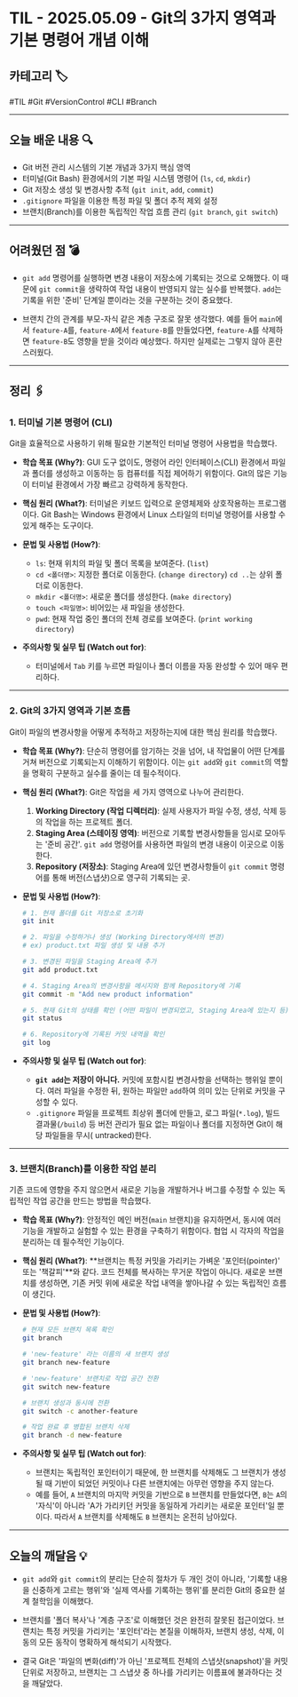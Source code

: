 # TIL - 2025.05.09 - Git의 3가지 영역과 기본 명령어 개념 이해

## 카테고리 🏷️

#TIL #Git #VersionControl #CLI #Branch

---

## 오늘 배운 내용 🔍

- Git 버전 관리 시스템의 기본 개념과 3가지 핵심 영역
- 터미널(Git Bash) 환경에서의 기본 파일 시스템 명령어 (`ls`, `cd`, `mkdir`)
- Git 저장소 생성 및 변경사항 추적 (`git init`, `add`, `commit`)
- `.gitignore` 파일을 이용한 특정 파일 및 폴더 추적 제외 설정
- 브랜치(Branch)를 이용한 독립적인 작업 흐름 관리 (`git branch`, `git switch`)

---

## 어려웠던 점 💣

* `git add` 명령어를 실행하면 변경 내용이 저장소에 기록되는 것으로 오해했다. 이 때문에 `git commit`을 생략하여 작업 내용이 반영되지 않는 실수를 반복했다. `add`는 기록을 위한 '준비'
  단계일 뿐이라는 것을 구분하는 것이 중요했다.

* 브랜치 간의 관계를 부모-자식 같은 계층 구조로 잘못 생각했다. 예를 들어 `main`에서 `feature-A`를, `feature-A`에서 `feature-B`를 만들었다면, `feature-A`를 삭제하면
  `feature-B`도 영향을 받을 것이라 예상했다. 하지만 실제로는 그렇지 않아 혼란스러웠다.

---

## 정리 🖇️

### 1. 터미널 기본 명령어 (CLI)

Git을 효율적으로 사용하기 위해 필요한 기본적인 터미널 명령어 사용법을 학습했다.

* **학습 목표 (Why?)**:
  GUI 도구 없이도, 명령어 라인 인터페이스(CLI) 환경에서 파일과 폴더를 생성하고 이동하는 등 컴퓨터를 직접 제어하기 위함이다. Git의 많은 기능이 터미널 환경에서 가장 빠르고 강력하게 동작한다.

* **핵심 원리 (What?)**:
  터미널은 키보드 입력으로 운영체제와 상호작용하는 프로그램이다. Git Bash는 Windows 환경에서 Linux 스타일의 터미널 명령어를 사용할 수 있게 해주는 도구이다.

* **문법 및 사용법 (How?)**:
    * `ls`: 현재 위치의 파일 및 폴더 목록을 보여준다. (`list`)
    * `cd <폴더명>`: 지정한 폴더로 이동한다. (`change directory`) `cd ..`는 상위 폴더로 이동한다.
    * `mkdir <폴더명>`: 새로운 폴더를 생성한다. (`make directory`)
    * `touch <파일명>`: 비어있는 새 파일을 생성한다.
    * `pwd`: 현재 작업 중인 폴더의 전체 경로를 보여준다. (`print working directory`)

* **주의사항 및 실무 팁 (Watch out for)**:
    * 터미널에서 `Tab` 키를 누르면 파일이나 폴더 이름을 자동 완성할 수 있어 매우 편리하다.

---

### 2. Git의 3가지 영역과 기본 흐름

Git이 파일의 변경사항을 어떻게 추적하고 저장하는지에 대한 핵심 원리를 학습했다.

* **학습 목표 (Why?)**:
  단순히 명령어를 암기하는 것을 넘어, 내 작업물이 어떤 단계를 거쳐 버전으로 기록되는지 이해하기 위함이다. 이는 `git add`와 `git commit`의 역할을 명확히 구분하고 실수를 줄이는 데 필수적이다.

* **핵심 원리 (What?)**:
  Git은 작업을 세 가지 영역으로 나누어 관리한다.
    1. **Working Directory (작업 디렉터리)**: 실제 사용자가 파일 수정, 생성, 삭제 등의 작업을 하는 프로젝트 폴더.
    2. **Staging Area (스테이징 영역)**: 버전으로 기록할 변경사항들을 임시로 모아두는 '준비 공간'. `git add` 명령어를 사용하면 파일의 변경 내용이 이곳으로 이동한다.
    3. **Repository (저장소)**: Staging Area에 있던 변경사항들이 `git commit` 명령어를 통해 버전(스냅샷)으로 영구히 기록되는 곳.

* **문법 및 사용법 (How?)**:
  ```bash
  # 1. 현재 폴더를 Git 저장소로 초기화
  git init

  # 2. 파일을 수정하거나 생성 (Working Directory에서의 변경)
  # ex) product.txt 파일 생성 및 내용 추가

  # 3. 변경된 파일을 Staging Area에 추가
  git add product.txt

  # 4. Staging Area의 변경사항을 메시지와 함께 Repository에 기록
  git commit -m "Add new product information"

  # 5. 현재 Git의 상태를 확인 (어떤 파일이 변경되었고, Staging Area에 있는지 등)
  git status

  # 6. Repository에 기록된 커밋 내역을 확인
  git log
  ```

* **주의사항 및 실무 팁 (Watch out for)**:
    * **`git add`는 저장이 아니다.** 커밋에 포함시킬 변경사항을 선택하는 행위일 뿐이다. 여러 파일을 수정한 뒤, 원하는 파일만 `add`하여 의미 있는 단위로 커밋을 구성할 수 있다.
    * `.gitignore` 파일을 프로젝트 최상위 폴더에 만들고, 로그 파일(`*.log`), 빌드 결과물(`/build`) 등 버전 관리가 필요 없는 파일이나 폴더를 지정하면 Git이 해당 파일들을 무시(
      untracked)한다.

---

### 3. 브랜치(Branch)를 이용한 작업 분리

기존 코드에 영향을 주지 않으면서 새로운 기능을 개발하거나 버그를 수정할 수 있는 독립적인 작업 공간을 만드는 방법을 학습했다.

* **학습 목표 (Why?)**:
  안정적인 메인 버전(`main` 브랜치)을 유지하면서, 동시에 여러 기능을 개발하고 실험할 수 있는 환경을 구축하기 위함이다. 협업 시 각자의 작업을 분리하는 데 필수적인 기능이다.

* **핵심 원리 (What?)**:
  **브랜치는 특정 커밋을 가리키는 가벼운 '포인터(pointer)' 또는 '책갈피'**와 같다. 코드 전체를 복사하는 무거운 작업이 아니다. 새로운 브랜치를 생성하면, 기존 커밋 위에 새로운 작업 내역을 쌓아나갈
  수 있는 독립적인 흐름이 생긴다.

* **문법 및 사용법 (How?)**:
  ```bash
  # 현재 모든 브랜치 목록 확인
  git branch

  # 'new-feature' 라는 이름의 새 브랜치 생성
  git branch new-feature

  # 'new-feature' 브랜치로 작업 공간 전환
  git switch new-feature

  # 브랜치 생성과 동시에 전환
  git switch -c another-feature

  # 작업 완료 후 병합된 브랜치 삭제
  git branch -d new-feature
  ```

* **주의사항 및 실무 팁 (Watch out for)**:
    * 브랜치는 독립적인 포인터이기 때문에, 한 브랜치를 삭제해도 그 브랜치가 생성될 때 기반이 되었던 커밋이나 다른 브랜치에는 아무런 영향을 주지 않는다.
    * 예를 들어, `A` 브랜치의 마지막 커밋을 기반으로 `B` 브랜치를 만들었다면, `B`는 `A`의 '자식'이 아니라 'A가 가리키던 커밋을 동일하게 가리키는 새로운 포인터'일 뿐이다. 따라서 `A`
      브랜치를 삭제해도 `B` 브랜치는 온전히 남아있다.

---

## 오늘의 깨달음 💡

* `git add`와 `git commit`의 분리는 단순히 절차가 두 개인 것이 아니라, '기록할 내용을 신중하게 고르는 행위'와 '실제 역사를 기록하는 행위'를 분리한 Git의 중요한 설계 철학임을 이해했다.

* 브랜치를 '폴더 복사'나 '계층 구조'로 이해했던 것은 완전히 잘못된 접근이었다. 브랜치는 특정 커밋을 가리키는 '포인터'라는 본질을 이해하자, 브랜치 생성, 삭제, 이동의 모든 동작이 명확하게 해석되기
  시작했다.

* 결국 Git은 '파일의 변화(diff)'가 아닌 '프로젝트 전체의 스냅샷(snapshot)'을 커밋 단위로 저장하고, 브랜치는 그 스냅샷 중 하나를 가리키는 이름표에 불과하다는 것을 깨달았다.